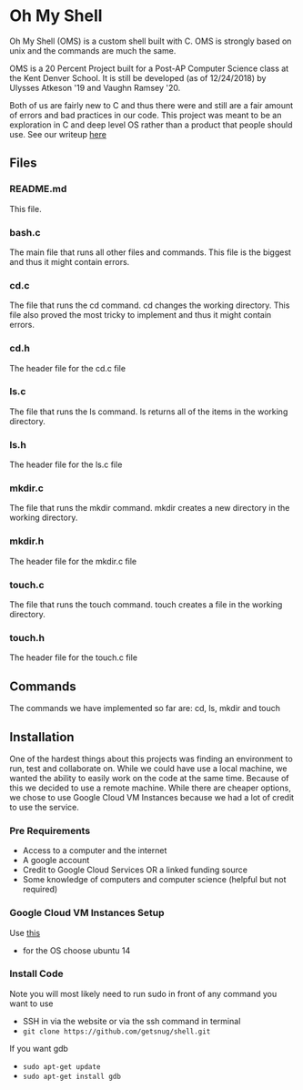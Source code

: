 # Oh My Shell
Oh My Shell (OMS) is a custom shell built with C. OMS is strongly based on unix and the commands are much the same.

OMS is a 20 Percent Project built for a Post-AP Computer Science class at the Kent Denver School. It is still be developed (as of 12/24/2018) by Ulysses Atkeson '19 and Vaughn Ramsey '20.

Both of us are fairly new to C and thus there were and still are a fair amount of errors and bad practices in our code. This project was meant to be an exploration in C and deep level OS rather than a product that people should use. See our writeup [here](https://docs.google.com/document/d/1r5wFiNTjW0K_m928dFGG65cE2dXGZLB1AMDnsoKNAlg/edit?usp=sharing)

## Files
### README.md
This file.
### bash.c
The main file that runs all other files and commands. This file is the biggest and thus it might contain errors.
### cd.c
The file that runs the cd command. cd changes the working directory. This file also proved the most tricky to implement and thus it might contain errors.
### cd.h
The header file for the cd.c file
### ls.c
The file that runs the ls command. ls returns all of the items in the working directory.
### ls.h
The header file for the ls.c file
### mkdir.c
The file that runs the mkdir command. mkdir creates a new directory in the working directory.
### mkdir.h
The header file for the mkdir.c file
### touch.c
The file that runs the touch command. touch creates a file in the working directory.
### touch.h
The header file for the touch.c file

## Commands
The commands we have implemented so far are:
cd, ls, mkdir and touch

## Installation
One of the hardest things about this projects was finding an environment to run, test and collaborate on. While we could have use a local machine, we wanted the ability to easily work on the code at the same time. Because of this we decided to use a remote machine. While there are cheaper options, we chose to use Google Cloud VM Instances because we had a lot of credit to use the service.

### Pre Requirements
* Access to a computer and the internet
* A google account
* Credit to Google Cloud Services OR a linked funding source
* Some knowledge of computers and computer science (helpful but not required)

### Google Cloud VM Instances Setup
Use [this](https://cloud.google.com/compute/docs/instances/create-start-instance)
* for the OS choose ubuntu 14

### Install Code
Note you will most likely need to run sudo in front of any command you want to use
* SSH in via the website or via the ssh command in terminal
* `git clone https://github.com/getsnug/shell.git`

If you want gdb
* `sudo apt-get update`
* `sudo apt-get install gdb`
